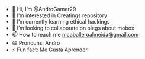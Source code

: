 - 👋 Hi, I’m @AndroGamer29
- 👀 I’m interested in Creatings repository
- 🌱 I’m currently learning ethical hackings
- 💞️ I’m looking to collaborate on olegs about mobox
- 📫 How to reach me mcaballeroalmeida@gmail.com
- 😄 Pronouns: Andro
- ⚡ Fun fact: Me Gusta Aprender 

<!---
AndroGamer29/AndroGamer29 is a ✨ special ✨ repository because its `README.md` (this file) appears on your GitHub profile.
You can click the Preview link to take a look at your changes.
--->
